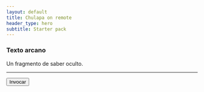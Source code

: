 ```yaml
---
layout: default
title: Chulapa on remote
header_type: hero
subtitle: Starter pack
---
```


<div class="card-grimorio">
  <h3 class="runa-hover">Texto arcano</h3>
  <p>Un fragmento de saber oculto.</p>
</div>

<hr class="hr-arcana">

<button class="btn btn-magico flotar">Invocar</button>